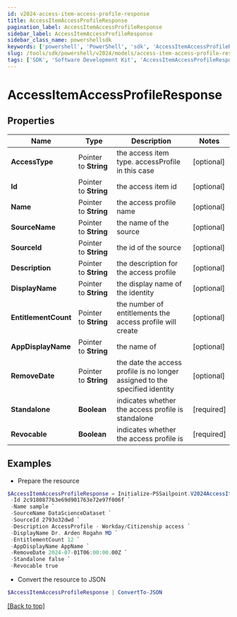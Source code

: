 ```yaml
---
id: v2024-access-item-access-profile-response
title: AccessItemAccessProfileResponse
pagination_label: AccessItemAccessProfileResponse
sidebar_label: AccessItemAccessProfileResponse
sidebar_class_name: powershellsdk
keywords: ['powershell', 'PowerShell', 'sdk', 'AccessItemAccessProfileResponse'] 
slug: /tools/sdk/powershell/v2024/models/access-item-access-profile-response
tags: ['SDK', 'Software Development Kit', 'AccessItemAccessProfileResponse']
---
```



# AccessItemAccessProfileResponse

## Properties

Name | Type | Description | Notes
------------ | ------------- | ------------- | -------------
**AccessType** |  Pointer to **String** | the access item type. accessProfile in this case | [optional] 
**Id** |  Pointer to **String** | the access item id | [optional] 
**Name** |  Pointer to **String** | the access profile name | [optional] 
**SourceName** |  Pointer to **String** | the name of the source | [optional] 
**SourceId** |  Pointer to **String** | the id of the source | [optional] 
**Description** |  Pointer to **String** | the description for the access profile | [optional] 
**DisplayName** |  Pointer to **String** | the display name of the identity | [optional] 
**EntitlementCount** |  Pointer to **String** | the number of entitlements the access profile will create | [optional] 
**AppDisplayName** |  Pointer to **String** | the name of | [optional] 
**RemoveDate** |  Pointer to **String** | the date the access profile is no longer assigned to the specified identity | [optional] 
**Standalone** |  **Boolean** | indicates whether the access profile is standalone | [required]
**Revocable** |  **Boolean** | indicates whether the access profile is | [required]

## Examples

- Prepare the resource
```powershell
$AccessItemAccessProfileResponse = Initialize-PSSailpoint.V2024AccessItemAccessProfileResponse  -AccessType accessProfile `
 -Id 2c918087763e69d901763e72e97f006f `
 -Name sample `
 -SourceName DataScienceDataset `
 -SourceId 2793o32dwd `
 -Description AccessProfile - Workday/Citizenship access `
 -DisplayName Dr. Arden Rogahn MD `
 -EntitlementCount 12 `
 -AppDisplayName AppName `
 -RemoveDate 2024-07-01T06:00:00.00Z `
 -Standalone false `
 -Revocable true
```

- Convert the resource to JSON
```powershell
$AccessItemAccessProfileResponse | ConvertTo-JSON
```


[[Back to top]](#) 

